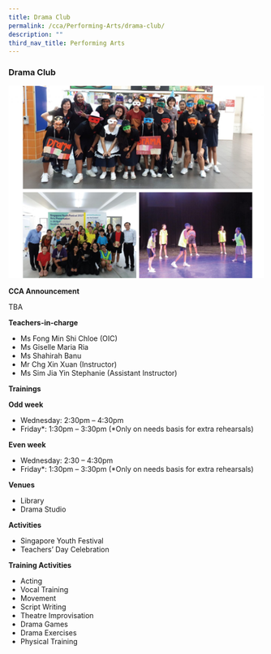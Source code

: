 ```yaml
---
title: Drama Club
permalink: /cca/Performing-Arts/drama-club/
description: ""
third_nav_title: Performing Arts
---
```

### Drama Club

<img src="/images/cca24.png" style="width:80%,align:left">

**CCA Announcement**

TBA

**Teachers-in-charge**

*   Ms Fong Min Shi Chloe (OIC)
*   Ms Giselle Maria Ria
*   Ms Shahirah Banu
*   Mr Chg Xin Xuan (Instructor)
*   Ms Sim Jia Yin Stephanie (Assistant Instructor) 

**Trainings**

**Odd week**&nbsp;

*   Wednesday: 2:30pm – 4:30pm
*   Friday*: 1:30pm – 3:30pm (\*Only on needs basis for extra rehearsals)

**Even week**

*   Wednesday: 2:30 – 4:30pm
*   Friday*: 1:30pm – 3:30pm (\*Only on needs basis for extra rehearsals)

**Venues**

*   Library
*   Drama Studio

**Activities**

*   Singapore Youth Festival
*   Teachers’ Day Celebration

**Training Activities**

*   Acting
*   Vocal Training
*   Movement
*   Script Writing
*   Theatre Improvisation
*   Drama Games
*   Drama Exercises
*   Physical Training





